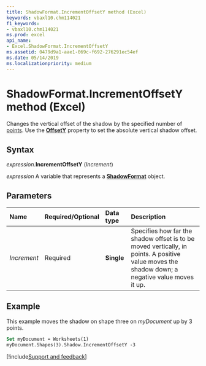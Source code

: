 ```yaml
---
title: ShadowFormat.IncrementOffsetY method (Excel)
keywords: vbaxl10.chm114021
f1_keywords:
- vbaxl10.chm114021
ms.prod: excel
api_name:
- Excel.ShadowFormat.IncrementOffsetY
ms.assetid: 0479d9a1-aae1-069c-f692-276291ec54ef
ms.date: 05/14/2019
ms.localizationpriority: medium
---
```



# ShadowFormat.IncrementOffsetY method (Excel)

Changes the vertical offset of the shadow by the specified number of [points](../language/glossary/vbe-glossary.md#point). Use the **[OffsetY](Excel.ShadowFormat.OffsetY.md)** property to set the absolute vertical shadow offset.


## Syntax

_expression_.**IncrementOffsetY** (_Increment_)

_expression_ A variable that represents a **[ShadowFormat](Excel.ShadowFormat.md)** object.


## Parameters

|Name|Required/Optional|Data type|Description|
|:-----|:-----|:-----|:-----|
| _Increment_|Required| **Single**|Specifies how far the shadow offset is to be moved vertically, in points. A positive value moves the shadow down; a negative value moves it up.|

## Example

This example moves the shadow on shape three on _myDocument_ up by 3 points.

```vb
Set myDocument = Worksheets(1) 
myDocument.Shapes(3).Shadow.IncrementOffsetY -3
```




[!include[Support and feedback](~/includes/feedback-boilerplate.md)]